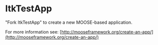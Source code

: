 ItkTestApp
=====

"Fork ItkTestApp" to create a new MOOSE-based application.

For more information see: [http://mooseframework.org/create-an-app/](http://mooseframework.org/create-an-app/)
